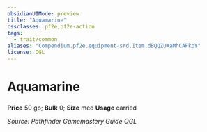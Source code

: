```yaml
---
obsidianUIMode: preview
title: "Aquamarine"
cssclasses: pf2e,pf2e-action
tags:
  - trait/common
aliases: "Compendium.pf2e.equipment-srd.Item.dBQQZUXaMhCAFkpY"
license: OGL
---
```

# Aquamarine

### 


**Price** 50 gp; 
**Bulk** 0; **Size** med
**Usage** carried



*Source: Pathfinder Gamemastery Guide*
*OGL*